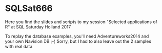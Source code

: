 # SQLSat666
Here you find the slides and scripts to my session "Selected applications of R" at SQL Saturday Holland 2017

To replay the database examples, you'll need Adventureworks2014 and your own Navision DB ;-)
Sorry, but I had to also leave out the 2 samples with real data.
